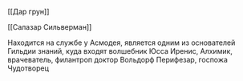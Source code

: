 

[[Дар грун]]

[[Салазар Сильверман]]

Находится на службе у Асмодея, является одним из основателей Гильдии знаний, куда входят волшебник Юсса Иренис, Алхимик, врачеватель, филантроп доктор Вольдорф Перифезар, госпожа Чудотворец




